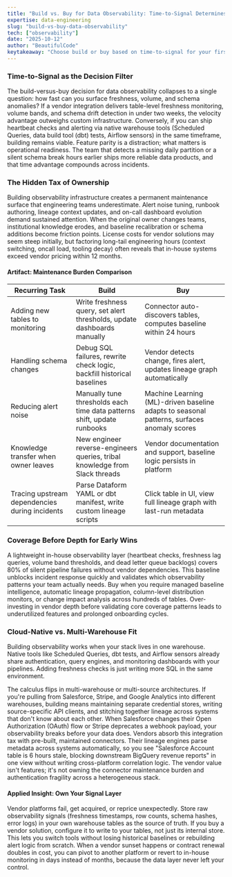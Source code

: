 ```yaml
---
title: "Build vs. Buy for Data Observability: Time-to-Signal Determines ROI"
expertise: data-engineering
slug: "build-vs-buy-data-observability"
tech: ["observability"]
date: "2025-10-12"
author: "BeautifulCode"
keytakeaway: "Choose build or buy based on time-to-signal for your first critical alerts, not feature completeness, and always own the raw observability data layer to retain optionability as your pipeline architecture evolves."
---
```


### Time-to-Signal as the Decision Filter

The build-versus-buy decision for data observability collapses to a single question: how fast can you surface freshness, volume, and schema anomalies? If a vendor integration delivers table-level freshness monitoring, volume bands, and schema drift detection in under two weeks, the velocity advantage outweighs custom infrastructure. Conversely, if you can ship heartbeat checks and alerting via native warehouse tools (Scheduled Queries, data build tool (dbt) tests, Airflow sensors) in the same timeframe, building remains viable. Feature parity is a distraction; what matters is operational readiness. The team that detects a missing daily partition or a silent schema break hours earlier ships more reliable data products, and that time advantage compounds across incidents.

### The Hidden Tax of Ownership

Building observability infrastructure creates a permanent maintenance surface that engineering teams underestimate. Alert noise tuning, runbook authoring, lineage context updates, and on-call dashboard evolution demand sustained attention. When the original owner changes teams, institutional knowledge erodes, and baseline recalibration or schema additions become friction points. License costs for vendor solutions may seem steep initially, but factoring long-tail engineering hours (context switching, oncall load, tooling decay) often reveals that in-house systems exceed vendor pricing within 12 months.

#### Artifact: Maintenance Burden Comparison

| **Recurring Task**                             | **Build**                                                                   | **Buy**                                                                                    |
| ---------------------------------------------- | --------------------------------------------------------------------------- | ------------------------------------------------------------------------------------------ |
| Adding new tables to monitoring                | Write freshness query, set alert thresholds, update dashboards manually     | Connector auto-discovers tables, computes baseline within 24 hours                         |
| Handling schema changes                        | Debug SQL failures, rewrite check logic, backfill historical baselines      | Vendor detects change, fires alert, updates lineage graph automatically                    |
| Reducing alert noise                           | Manually tune thresholds each time data patterns shift, update runbooks     | Machine Learning (ML)-driven baseline adapts to seasonal patterns, surfaces anomaly scores |
| Knowledge transfer when owner leaves           | New engineer reverse-engineers queries, tribal knowledge from Slack threads | Vendor documentation and support, baseline logic persists in platform                      |
| Tracing upstream dependencies during incidents | Parse Dataform YAML or dbt manifest, write custom lineage scripts           | Click table in UI, view full lineage graph with last-run metadata                          |

### Coverage Before Depth for Early Wins

A lightweight in-house observability layer (heartbeat checks, freshness lag queries, volume band thresholds, and dead letter queue backlogs) covers 80% of silent pipeline failures without vendor dependencies. This baseline unblocks incident response quickly and validates which observability patterns your team actually needs. Buy when you require managed baseline intelligence, automatic lineage propagation, column-level distribution monitors, or change impact analysis across hundreds of tables. Over-investing in vendor depth before validating core coverage patterns leads to underutilized features and prolonged onboarding cycles.

### Cloud-Native vs. Multi-Warehouse Fit

Building observability works when your stack lives in one warehouse. Native tools like Scheduled Queries, dbt tests, and Airflow sensors already share authentication, query engines, and monitoring dashboards with your pipelines. Adding freshness checks is just writing more SQL in the same environment.

The calculus flips in multi-warehouse or multi-source architectures. If you're pulling from Salesforce, Stripe, and Google Analytics into different warehouses, building means maintaining separate credential stores, writing source-specific API clients, and stitching together lineage across systems that don't know about each other. When Salesforce changes their Open Authorization (OAuth) flow or Stripe deprecates a webhook payload, your observability breaks before your data does. Vendors absorb this integration tax with pre-built, maintained connectors. Their lineage engines parse metadata across systems automatically, so you see "Salesforce Account table is 6 hours stale, blocking downstream BigQuery revenue reports" in one view without writing cross-platform correlation logic. The vendor value isn't features; it's not owning the connector maintenance burden and authentication fragility across a heterogeneous stack.

#### Applied Insight: Own Your Signal Layer

Vendor platforms fail, get acquired, or reprice unexpectedly. Store raw observability signals (freshness timestamps, row counts, schema hashes, error logs) in your own warehouse tables as the source of truth. If you buy a vendor solution, configure it to write to your tables, not just its internal store. This lets you switch tools without losing historical baselines or rebuilding alert logic from scratch. When a vendor sunset happens or contract renewal doubles in cost, you can pivot to another platform or revert to in-house monitoring in days instead of months, because the data layer never left your control.
